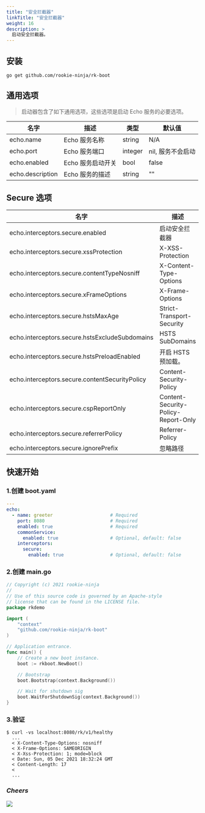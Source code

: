 ```yaml
---
title: "安全拦截器"
linkTitle: "安全拦截器"
weight: 16
description: >
  启动安全拦截器。
---
```


## 安装
```shell script
go get github.com/rookie-ninja/rk-boot
```

## 通用选项
> 启动器包含了如下通用选项，这些选项是启动 Echo 服务的必要选项。

| 名字 | 描述 | 类型 | 默认值 |
| ------ | ------ | ------ | ------ |
| echo.name | Echo 服务名称 | string | N/A |
| echo.port | Echo 服务端口 | integer | nil, 服务不会启动 |
| echo.enabled | Echo 服务启动开关 | bool | false |
| echo.description | Echo 服务的描述 | string | "" |

## Secure 选项
| 名字 | 描述 | 类型 | 默认值 |
| ------ | ------ | ------ | ------ |
| echo.interceptors.secure.enabled | 启动安全拦截器 | boolean | false |
| echo.interceptors.secure.xssProtection | X-XSS-Protection | string | "1; mode=block" |
| echo.interceptors.secure.contentTypeNosniff | X-Content-Type-Options | string | nosniff |
| echo.interceptors.secure.xFrameOptions | X-Frame-Options | string | SAMEORIGIN |
| echo.interceptors.secure.hstsMaxAge | Strict-Transport-Security | int | 0 |
| echo.interceptors.secure.hstsExcludeSubdomains | HSTS SubDomains | bool | false |
| echo.interceptors.secure.hstsPreloadEnabled | 开启 HSTS 预加载。 | bool | false |
| echo.interceptors.secure.contentSecurityPolicy | Content-Security-Policy | string | "" |
| echo.interceptors.secure.cspReportOnly | Content-Security-Policy-Report-Only | bool | false |
| echo.interceptors.secure.referrerPolicy | Referrer-Policy | string | "" |
| echo.interceptors.secure.ignorePrefix | 忽略路径 | []string | [] |

## 快速开始
### 1.创建 boot.yaml
```yaml
---
echo:
  - name: greeter                     # Required
    port: 8080                        # Required
    enabled: true                     # Required
    commonService:
      enabled: true                   # Optional, default: false
    interceptors:
      secure:
        enabled: true                 # Optional, default: false
```

### 2.创建 main.go
```go
// Copyright (c) 2021 rookie-ninja
//
// Use of this source code is governed by an Apache-style
// license that can be found in the LICENSE file.
package rkdemo

import (
	"context"
	"github.com/rookie-ninja/rk-boot"
)

// Application entrance.
func main() {
	// Create a new boot instance.
	boot := rkboot.NewBoot()

	// Bootstrap
	boot.Bootstrap(context.Background())

	// Wait for shutdown sig
	boot.WaitForShutdownSig(context.Background())
}
```

### 3.验证
```shell script
$ curl -vs localhost:8080/rk/v1/healthy
  ...
  < X-Content-Type-Options: nosniff
  < X-Frame-Options: SAMEORIGIN
  < X-Xss-Protection: 1; mode=block
  < Date: Sun, 05 Dec 2021 18:32:24 GMT
  < Content-Length: 17
  <
  ...
```

### _**Cheers**_
![](/bootstrapper/user-guide/cheers.png)